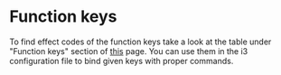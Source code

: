 # Function keys

To find effect codes of the function keys take a look at the table under "Function keys" section of [this](https://wiki.archlinux.org/title/Lenovo_ThinkPad_T480s) page.
You can use them in the i3 configuration file to bind given keys with proper commands.
